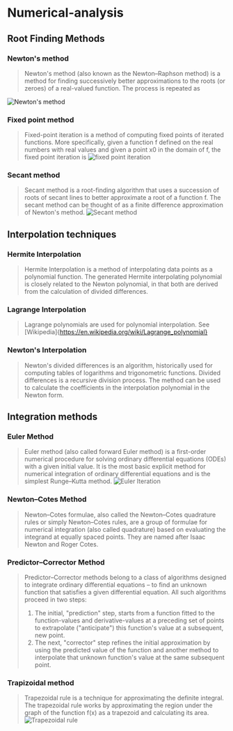 # Numerical-analysis
## Root Finding Methods
### Newton's method
> Newton's method (also known as the Newton–Raphson method) is a method for finding successively better approximations to the roots (or zeroes) of a real-valued function. The process is repeated as

![Newton's method](https://wikimedia.org/api/rest_v1/media/math/render/svg/710c11b9ec4568d1cfff49b7c7d41e0a7829a736)
### Fixed point method
> Fixed-point iteration is a method of computing fixed points of iterated functions. More specifically, given a function f defined on the real numbers with real values and given a point x0 in the domain of f, the fixed point iteration is ![fixed point iteration](https://wikimedia.org/api/rest_v1/media/math/render/svg/ba487937fda713369ec948df23c7bda3a89a95aa)
### Secant method
>Secant method is a root-finding algorithm that uses a succession of roots of secant lines to better approximate a root of a function f. The secant method can be thought of as a finite difference approximation of Newton's method.
![Secant method](https://wikimedia.org/api/rest_v1/media/math/render/svg/811da2184f287e81576642741ab1f8f2d12c828f)
## Interpolation techniques
### Hermite Interpolation
> Hermite Interpolation is a method of interpolating data points as a polynomial function. The generated Hermite interpolating polynomial is closely related to the Newton polynomial, in that both are derived from the calculation of divided differences.
### Lagrange Interpolation
> Lagrange polynomials are used for polynomial interpolation. See [Wikipedia]{https://en.wikipedia.org/wiki/Lagrange_polynomial}
### Newton's Interpolation
> Newton's divided differences is an algorithm, historically used for computing tables of logarithms and trigonometric functions. Divided differences is a recursive division process. The method can be used to calculate the coefficients in the interpolation polynomial in the Newton form.

## Integration methods
### Euler Method 
> Euler method (also called forward Euler method) is a first-order numerical procedure for solving ordinary differential equations (ODEs) with a given initial value. It is the most basic explicit method for numerical integration of ordinary differential equations and is the simplest Runge–Kutta method.
![Euler Iteration](https://wikimedia.org/api/rest_v1/media/math/render/svg/0df686bb7caa953daf6e0495aa9e1703e1be0ec4)

### Newton–Cotes Method
> Newton–Cotes formulae, also called the Newton–Cotes quadrature rules or simply Newton–Cotes rules, are a group of formulae for numerical integration (also called quadrature) based on evaluating the integrand at equally spaced points. They are named after Isaac Newton and Roger Cotes.
### Predictor–Corrector Method
> Predictor–Corrector methods belong to a class of algorithms designed to integrate ordinary differential equations – to find an unknown function that satisfies a given differential equation. All such algorithms proceed in two steps:
> 1. The initial, "prediction" step, starts from a function fitted to the function-values and derivative-values at a preceding set of points to extrapolate ("anticipate") this function's value at a subsequent, new point.
> 2. The next, "corrector" step refines the initial approximation by using the predicted value of the function and another method to interpolate that unknown function's value at the same subsequent point.
### Trapizoidal method
> Trapezoidal rule is a technique for approximating the definite integral. The trapezoidal rule works by approximating the region under the graph of the function f(x) as a trapezoid and calculating its area.
![Trapezoidal rule](https://wikimedia.org/api/rest_v1/media/math/render/svg/9c5878f100043b300c63f335adf82c99c78948f2)
